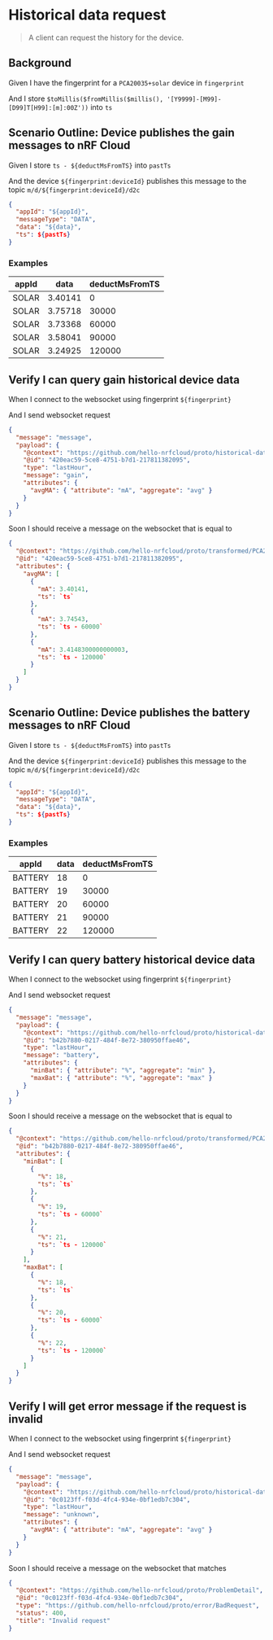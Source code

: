 # Historical data request

> A client can request the history for the device.

## Background

Given I have the fingerprint for a `PCA20035+solar` device in `fingerprint`

And I store
`$toMillis($fromMillis($millis(), '[Y9999]-[M99]-[D99]T[H99]:[m]:00Z'))` into
`ts`

## Scenario Outline: Device publishes the gain messages to nRF Cloud

Given I store `ts - ${deductMsFromTS}` into `pastTs`

And the device `${fingerprint:deviceId}` publishes this message to the topic
`m/d/${fingerprint:deviceId}/d2c`

```json
{
  "appId": "${appId}",
  "messageType": "DATA",
  "data": "${data}",
  "ts": ${pastTs}
}
```

### Examples

| appId | data    | deductMsFromTS |
| ----- | ------- | -------------- |
| SOLAR | 3.40141 | 0              |
| SOLAR | 3.75718 | 30000          |
| SOLAR | 3.73368 | 60000          |
| SOLAR | 3.58041 | 90000          |
| SOLAR | 3.24925 | 120000         |

## Verify I can query gain historical device data

When I connect to the websocket using fingerprint `${fingerprint}`

And I send websocket request

```json
{
  "message": "message",
  "payload": {
    "@context": "https://github.com/hello-nrfcloud/proto/historical-data-request",
    "@id": "420eac59-5ce8-4751-b7d1-217811382095",
    "type": "lastHour",
    "message": "gain",
    "attributes": {
      "avgMA": { "attribute": "mA", "aggregate": "avg" }
    }
  }
}
```

<!-- @retry:tries=5,initialDelay=1000,delayFactor=2 -->

Soon I should receive a message on the websocket that is equal to

```json
{
  "@context": "https://github.com/hello-nrfcloud/proto/transformed/PCA20035%2Bsolar/historical-data",
  "@id": "420eac59-5ce8-4751-b7d1-217811382095",
  "attributes": {
    "avgMA": [
      {
        "mA": 3.40141,
        "ts": `ts`
      },
      {
        "mA": 3.74543,
        "ts": `ts - 60000`
      },
      {
        "mA": 3.4148300000000003,
        "ts": `ts - 120000`
      }
    ]
  }
}
```

## Scenario Outline: Device publishes the battery messages to nRF Cloud

Given I store `ts - ${deductMsFromTS}` into `pastTs`

And the device `${fingerprint:deviceId}` publishes this message to the topic
`m/d/${fingerprint:deviceId}/d2c`

```json
{
  "appId": "${appId}",
  "messageType": "DATA",
  "data": "${data}",
  "ts": ${pastTs}
}
```

### Examples

| appId   | data | deductMsFromTS |
| ------- | ---- | -------------- |
| BATTERY | 18   | 0              |
| BATTERY | 19   | 30000          |
| BATTERY | 20   | 60000          |
| BATTERY | 21   | 90000          |
| BATTERY | 22   | 120000         |

## Verify I can query battery historical device data

When I connect to the websocket using fingerprint `${fingerprint}`

And I send websocket request

```json
{
  "message": "message",
  "payload": {
    "@context": "https://github.com/hello-nrfcloud/proto/historical-data-request",
    "@id": "b42b7880-0217-484f-8e72-380950ffae46",
    "type": "lastHour",
    "message": "battery",
    "attributes": {
      "minBat": { "attribute": "%", "aggregate": "min" },
      "maxBat": { "attribute": "%", "aggregate": "max" }
    }
  }
}
```

<!-- @retry:tries=5,initialDelay=1000,delayFactor=2 -->

Soon I should receive a message on the websocket that is equal to

```json
{
  "@context": "https://github.com/hello-nrfcloud/proto/transformed/PCA20035%2Bsolar/historical-data",
  "@id": "b42b7880-0217-484f-8e72-380950ffae46",
  "attributes": {
    "minBat": [
      {
        "%": 18,
        "ts": `ts`
      },
      {
        "%": 19,
        "ts": `ts - 60000`
      },
      {
        "%": 21,
        "ts": `ts - 120000`
      }
    ],
    "maxBat": [
      {
        "%": 18,
        "ts": `ts`
      },
      {
        "%": 20,
        "ts": `ts - 60000`
      },
      {
        "%": 22,
        "ts": `ts - 120000`
      }
    ]
  }
}
```

## Verify I will get error message if the request is invalid

When I connect to the websocket using fingerprint `${fingerprint}`

And I send websocket request

```json
{
  "message": "message",
  "payload": {
    "@context": "https://github.com/hello-nrfcloud/proto/historical-data-request",
    "@id": "0c0123ff-f03d-4fc4-934e-0bf1edb7c304",
    "type": "lastHour",
    "message": "unknown",
    "attributes": {
      "avgMA": { "attribute": "mA", "aggregate": "avg" }
    }
  }
}
```

<!-- @retry:tries=5,initialDelay=1000,delayFactor=2 -->

Soon I should receive a message on the websocket that matches

```json
{
  "@context": "https://github.com/hello-nrfcloud/proto/ProblemDetail",
  "@id": "0c0123ff-f03d-4fc4-934e-0bf1edb7c304",
  "type": "https://github.com/hello-nrfcloud/proto/error/BadRequest",
  "status": 400,
  "title": "Invalid request"
}
```
